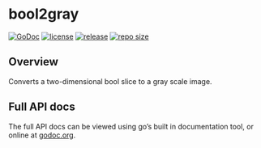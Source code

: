 # bool2gray
[![GoDoc](https://godoc.org/github.com/t-9/bool2graye?status.svg)](https://godoc.org/github.com/t-9/bool2gray)
[![license](https://img.shields.io/github/license/t-9/bool2gray.svg)](https://github.com/t-9/bool2gray#license)
[![release](https://img.shields.io/github/release/t-9/bool2gray.svg)](https://github.com/t-9/bool2gray/releases)
[![repo size](https://img.shields.io/github/repo-size/t-9/bool2gray.svg)](https://github.com/t-9/bool2gray#repo_size)
## Overview
Converts a two-dimensional bool slice to a gray scale image.
## Full API docs
The full API docs can be viewed using go’s built in documentation tool, or online at [godoc.org](https://godoc.org/github.com/t-9/bool2gray).
